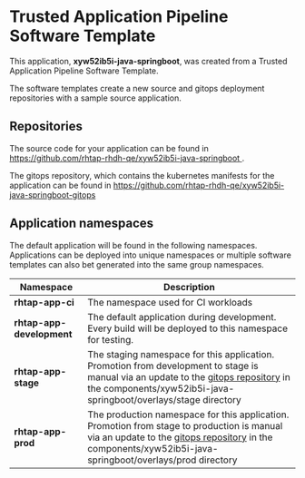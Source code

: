 # Trusted Application Pipeline Software Template

This application, **xyw52ib5i-java-springboot**, was created from a Trusted Application Pipeline Software Template.

The software templates create a new source and gitops deployment repositories with a sample source application. 

## Repositories

The source code for your application can be found in [https://github.com/rhtap-rhdh-qe/xyw52ib5i-java-springboot ](https://github.com/rhtap-rhdh-qe/xyw52ib5i-java-springboot ).
 
The gitops repository, which contains the kubernetes manifests for the application can be found in 
[https://github.com/rhtap-rhdh-qe/xyw52ib5i-java-springboot-gitops ](https://github.com/rhtap-rhdh-qe/xyw52ib5i-java-springboot-gitops ) 

## Application namespaces 

The default application will be found in the following namespaces. Applications can be deployed into unique namespaces or multiple software templates can also bet generated into the same group namespaces.  

|  Namespace   |  Description   |  
| -------- | -------- |
| **rhtap-app-ci** | The namespace used for CI workloads |
| **rhtap-app-development** | The default application during development. Every build will be deployed to this namespace for testing. |
| **rhtap-app-stage** | The staging namespace for this application. Promotion from development to stage is manual via an update to the [gitops repository](https://github.com/rhtap-rhdh-qe/xyw52ib5i-java-springboot-gitops ) in the components/xyw52ib5i-java-springboot/overlays/stage directory |
| **rhtap-app-prod** | The production namespace for this application. Promotion from stage to production is manual via an update to the [gitops repository](https://github.com/rhtap-rhdh-qe/xyw52ib5i-java-springboot-gitops ) in the components/xyw52ib5i-java-springboot/overlays/prod directory |
